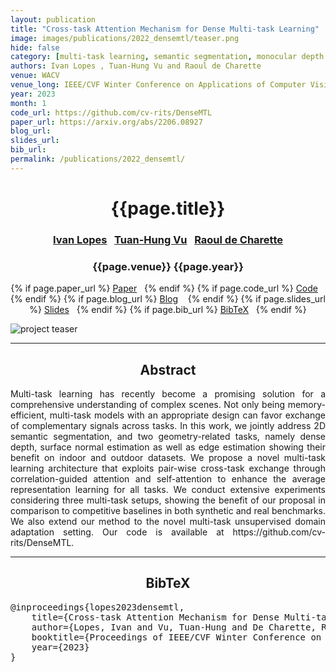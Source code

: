 ```yaml
---
layout: publication
title: "Cross-task Attention Mechanism for Dense Multi-task Learning"
image: images/publications/2022_densemtl/teaser.png
hide: false
category: [multi-task learning, semantic segmentation, monocular depth estimation, surface normal estimation, attention, domain adaptation]
authors: Ivan Lopes , Tuan-Hung Vu and Raoul de Charette
venue: WACV
venue_long: IEEE/CVF Winter Conference on Applications of Computer Vision
year: 2023
month: 1
code_url: https://github.com/cv-rits/DenseMTL
paper_url: https://arxiv.org/abs/2206.08927
blog_url:
slides_url:
bib_url:
permalink: /publications/2022_densemtl/
---
```


<h1 align="center"> {{page.title}} </h1>
<!-- Simple call of authors -->
<!-- <h3 align="center"> {{page.authors}} </h3> -->
<!-- Alternatively you can add links to author pages -->
<h3 align="center"> <a href="https://wonjunior.github.io/">Ivan Lopes</a>&nbsp;&nbsp; <a href="https://tuanhungvu.github.io/">Tuan-Hung Vu</a>&nbsp;&nbsp; <a href="https://team.inria.fr/rits/membres/raoul-de-charette/">Raoul de Charette</a> </h3>


<h3 align="center"> {{page.venue}} {{page.year}} </h3>

<div align="center">
  <p>
    {% if page.paper_url %}
    <a href="{{ page.paper_url }}"><i class="far fa-file-pdf"></i> Paper</a>&nbsp;&nbsp;
    {% endif %}
    {% if page.code_url %}
    <a href="{{ page.code_url }}"><i class="fab fa-github"></i> Code</a> &nbsp;&nbsp;
    {% endif %}
    {% if page.blog_url %}
    <a href="{{ page.blog_url }}"><i class="fab fa-blogger"></i> Blog</a> &nbsp;&nbsp;
    {% endif %}
    {% if page.slides_url %}
    <a href="{{ page.slides_url }}"><i class="far fa-file-pdf"></i> Slides</a>&nbsp;&nbsp;
    {% endif %}
    {% if page.bib_url %}
    <a href="{{ page.bib_url}}"><i class="far fa-file-alt"></i> BibTeX</a>&nbsp;&nbsp;
    {% endif %}
  </p>
</div>

<div class="publication-teaser">
    <img src="../../{{ page.image }}" alt="project teaser"/>
</div>


<hr>

<h2  align="center"> Abstract</h2>

<p align="justify">Multi-task learning has recently become a promising solution for a comprehensive understanding of complex scenes. Not only being memory-efficient, multi-task models with an appropriate design can favor exchange of complementary signals across tasks. In this work, we jointly address 2D semantic segmentation, and two geometry-related tasks, namely dense depth, surface normal estimation as well as edge estimation showing their benefit on indoor and outdoor datasets. We propose a novel multi-task learning architecture that exploits pair-wise cross-task exchange through correlation-guided attention and self-attention to enhance the average representation learning for all tasks. We conduct extensive experiments considering three multi-task setups, showing the benefit of our proposal in comparison to competitive baselines in both synthetic and real benchmarks. We also extend our method to the novel multi-task unsupervised domain adaptation setting. Our code is available at https://github.com/cv-rits/DenseMTL.
</p>

<hr>


<h2  align="center">BibTeX</h2>
<left>
  <pre class="bibtex-box">
@inproceedings{lopes2023densemtl,
    title={Cross-task Attention Mechanism for Dense Multi-task Learning},
    author={Lopes, Ivan and Vu, Tuan-Hung and De Charette, Raoul},
    booktitle={Proceedings of IEEE/CVF Winter Conference on Applications of Computer Vision},
    year={2023}
}</pre>
</left>

<br>
